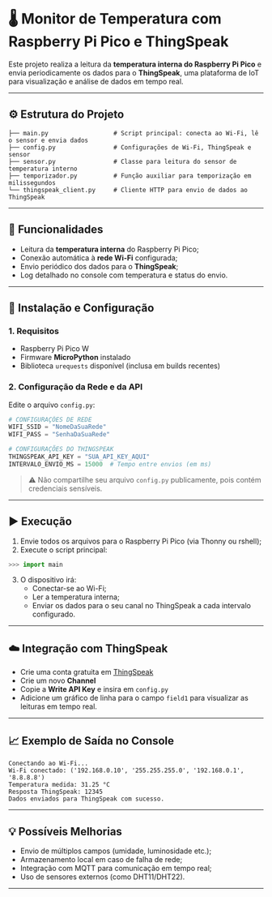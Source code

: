 # 🌡️ Monitor de Temperatura com Raspberry Pi Pico e ThingSpeak

Este projeto realiza a leitura da **temperatura interna do Raspberry Pi Pico** e envia periodicamente os dados para o **ThingSpeak**, uma plataforma de IoT para visualização e análise de dados em tempo real.

---

## ⚙️ Estrutura do Projeto

```
├── main.py                  # Script principal: conecta ao Wi-Fi, lê o sensor e envia dados
├── config.py                # Configurações de Wi-Fi, ThingSpeak e sensor
├── sensor.py                # Classe para leitura do sensor de temperatura interno
├── temporizador.py          # Função auxiliar para temporização em milissegundos
└── thingspeak_client.py     # Cliente HTTP para envio de dados ao ThingSpeak
```

---

## 🚀 Funcionalidades

- Leitura da **temperatura interna** do Raspberry Pi Pico;
- Conexão automática à **rede Wi-Fi** configurada;
- Envio periódico dos dados para o **ThingSpeak**;
- Log detalhado no console com temperatura e status do envio.

---

## 🔧 Instalação e Configuração

### 1. Requisitos

- Raspberry Pi Pico W  
- Firmware **MicroPython** instalado  
- Biblioteca `urequests` disponível (inclusa em builds recentes)

### 2. Configuração da Rede e da API

Edite o arquivo `config.py`:

```python
# CONFIGURAÇÕES DE REDE
WIFI_SSID = "NomeDaSuaRede"
WIFI_PASS = "SenhaDaSuaRede"

# CONFIGURAÇÕES DO THINGSPEAK
THINGSPEAK_API_KEY = "SUA_API_KEY_AQUI"
INTERVALO_ENVIO_MS = 15000  # Tempo entre envios (em ms)
```

> ⚠️ Não compartilhe seu arquivo `config.py` publicamente, pois contém credenciais sensíveis.

---

## ▶️ Execução

1. Envie todos os arquivos para o Raspberry Pi Pico (via Thonny ou rshell);
2. Execute o script principal:

```python
>>> import main
```

3. O dispositivo irá:
   - Conectar-se ao Wi-Fi;
   - Ler a temperatura interna;
   - Enviar os dados para o seu canal no ThingSpeak a cada intervalo configurado.

---

## ☁️ Integração com ThingSpeak

- Crie uma conta gratuita em [ThingSpeak](https://thingspeak.com/)
- Crie um novo **Channel**
- Copie a **Write API Key** e insira em `config.py`
- Adicione um gráfico de linha para o campo `field1` para visualizar as leituras em tempo real.

---

## 📈 Exemplo de Saída no Console

```
Conectando ao Wi-Fi...
Wi-Fi conectado: ('192.168.0.10', '255.255.255.0', '192.168.0.1', '8.8.8.8')
Temperatura medida: 31.25 °C
Resposta ThingSpeak: 12345
Dados enviados para ThingSpeak com sucesso.
```

---

## 💡 Possíveis Melhorias

- Envio de múltiplos campos (umidade, luminosidade etc.);
- Armazenamento local em caso de falha de rede;
- Integração com MQTT para comunicação em tempo real;
- Uso de sensores externos (como DHT11/DHT22).

---
